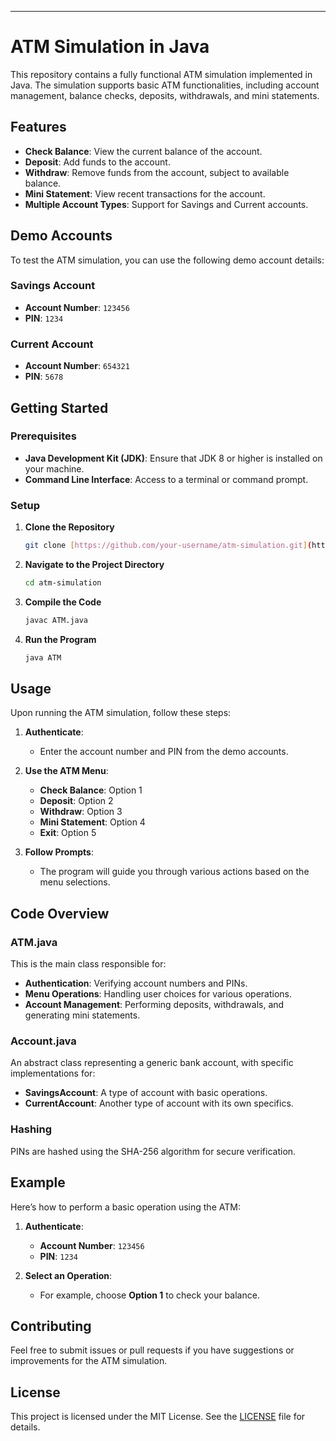 ---

# ATM Simulation in Java

This repository contains a fully functional ATM simulation implemented in Java. The simulation supports basic ATM functionalities, including account management, balance checks, deposits, withdrawals, and mini statements.

## Features

- **Check Balance**: View the current balance of the account.
- **Deposit**: Add funds to the account.
- **Withdraw**: Remove funds from the account, subject to available balance.
- **Mini Statement**: View recent transactions for the account.
- **Multiple Account Types**: Support for Savings and Current accounts.

## Demo Accounts

To test the ATM simulation, you can use the following demo account details:

### Savings Account
- **Account Number**: `123456`
- **PIN**: `1234`

### Current Account
- **Account Number**: `654321`
- **PIN**: `5678`

## Getting Started

### Prerequisites

- **Java Development Kit (JDK)**: Ensure that JDK 8 or higher is installed on your machine.
- **Command Line Interface**: Access to a terminal or command prompt.

### Setup

1. **Clone the Repository**

   ```sh
   git clone [https://github.com/your-username/atm-simulation.git](https://github.com/Bathulahepsi/Brainwave_Matrix_Intern)
   ```

2. **Navigate to the Project Directory**

   ```sh
   cd atm-simulation
   ```

3. **Compile the Code**

   ```sh
   javac ATM.java
   ```

4. **Run the Program**

   ```sh
   java ATM
   ```

## Usage

Upon running the ATM simulation, follow these steps:

1. **Authenticate**:
   - Enter the account number and PIN from the demo accounts.

2. **Use the ATM Menu**:
   - **Check Balance**: Option 1
   - **Deposit**: Option 2
   - **Withdraw**: Option 3
   - **Mini Statement**: Option 4
   - **Exit**: Option 5

3. **Follow Prompts**:
   - The program will guide you through various actions based on the menu selections.

## Code Overview

### ATM.java

This is the main class responsible for:

- **Authentication**: Verifying account numbers and PINs.
- **Menu Operations**: Handling user choices for various operations.
- **Account Management**: Performing deposits, withdrawals, and generating mini statements.

### Account.java

An abstract class representing a generic bank account, with specific implementations for:

- **SavingsAccount**: A type of account with basic operations.
- **CurrentAccount**: Another type of account with its own specifics.

### Hashing

PINs are hashed using the SHA-256 algorithm for secure verification.

## Example

Here’s how to perform a basic operation using the ATM:

1. **Authenticate**:
   - **Account Number**: `123456`
   - **PIN**: `1234`

2. **Select an Operation**:
   - For example, choose **Option 1** to check your balance.

## Contributing

Feel free to submit issues or pull requests if you have suggestions or improvements for the ATM simulation.

## License

This project is licensed under the MIT License. See the [LICENSE](LICENSE) file for details.
